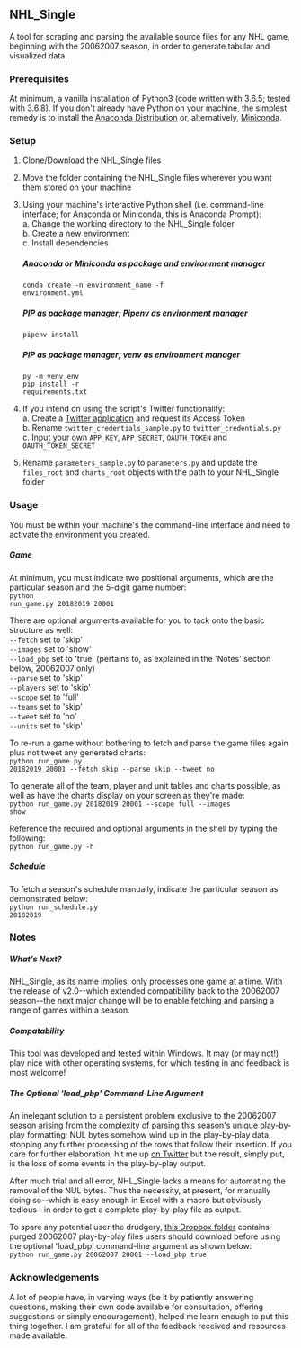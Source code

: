 ## NHL_Single
A tool for scraping and parsing the available source files for any NHL game, beginning with the 20062007 season, in order to generate tabular and visualized data.

### Prerequisites
At minimum, a vanilla installation of Python3 (code written with 3.6.5; tested with 3.6.8). If you don't already have Python on your machine, the simplest remedy is to install the <a href="https://www.anaconda.com/distribution/">Anaconda Distribution</a> or, alternatively, <a href="https://docs.conda.io/en/latest/miniconda.html">Miniconda</a>.

### Setup
1. Clone/Download the NHL_Single files
2. Move the folder containing the NHL_Single files wherever you want them stored on your machine
3. Using your machine's interactive Python shell (i.e. command-line interface; for Anaconda or Miniconda, this is Anaconda Prompt):<br>
   a. Change the working directory to the NHL_Single folder<br>
   b. Create a new environment<br>
   c. Install dependencies<br>
  
   ##### Anaconda or Miniconda as package and environment manager
   <code>conda create -n environment_name -f environment.yml</code><br>
   
   ##### PIP as package manager; Pipenv as environment manager
   <code>pipenv install</code><br>
   
   ##### PIP as package manager; venv as environment manager
   <code>py -m venv env</code><br>
   <code>pip install -r requirements.txt</code><br>      

4. If you intend on using the script's Twitter functionality:<br>
   a. Create a <a href="https://apps.twitter.com/app/new">Twitter application</a> and request its Access Token<br>
   b. Rename <code>twitter_credentials_sample.py</code> to <code>twitter_credentials.py</code><br>
   c. Input your own <code>APP_KEY</code>, <code>APP_SECRET</code>, <code>OAUTH_TOKEN</code> and <code>OAUTH_TOKEN_SECRET</code><br>

5. Rename <code>parameters_sample.py</code> to <code>parameters.py</code> and update the <code>files_root</code> and <code>charts_root</code> objects with the path to your NHL_Single folder

### Usage
You must be within your machine's the command-line interface and need to activate the environment you created.

##### Game
At minimum, you must indicate two positional arguments, which are the particular season and the 5-digit game number:<br>
<code>python run_game.py 20182019 20001</code>

There are optional arguments available for you to tack onto the basic structure as well:<br>
<code>--fetch</code> set to 'skip'<br>
<code>--images</code> set to 'show'<br>
<code>--load_pbp</code> set to 'true' (pertains to, as explained in the 'Notes' section below, 20062007 only)<br>
<code>--parse</code> set to 'skip'<br>
<code>--players</code> set to 'skip'<br>
<code>--scope</code> set to 'full'<br>
<code>--teams</code> set to 'skip'<br>
<code>--tweet</code> set to 'no'<br>
<code>--units</code> set to 'skip'<br>

To re-run a game without bothering to fetch and parse the game files again plus not tweet any generated charts:<br>
<code>python run_game.py 20182019 20001 --fetch skip --parse skip --tweet no</code>

To generate all of the team, player and unit tables and charts possible, as well as have the charts display on your screen as they're made:<br>
<code>python run_game.py 20182019 20001 --scope full --images show</code>

Reference the required and optional arguments in the shell by typing the following:<br>
<code>python run_game.py -h</code>

##### Schedule
To fetch a season's schedule manually, indicate the particular season as demonstrated below:<br>
<code>python run_schedule.py 20182019</code>

### Notes

##### What's Next?
NHL_Single, as its name implies, only processes one game at a time. With the release of v2.0--which extended compatibility back to the 20062007 season--the next major change will be to enable fetching and parsing a range of games within a season.<br>

##### Compatability
This tool was developed and tested within Windows. It may (or may not!) play nice with other operating systems, for which testing in and feedback is most welcome!

##### The Optional 'load_pbp' Command-Line Argument
An inelegant solution to a persistent problem exclusive to the 20062007 season arising from the complexity of parsing this season's unique play-by-play formatting: NUL bytes somehow wind up in the play-by-play data, stopping any further processing of the rows that follow their insertion. If you care for further elaboration, hit me up <a href="https://twitter.com/mikegallimore/">on Twitter</a> but the result, simply put, is the loss of some events in the play-by-play output.

After much trial and all error, NHL_Single lacks a means for automating the removal of the NUL bytes. Thus the necessity, at present, for manually doing so--which is easy enough in Excel with a macro but obviously tedious--in order to get a complete play-by-play file as output.

To spare any potential user the drudgery, <a href="https://www.dropbox.com/home/20062007_pbp">this Dropbox folder</a> contains purged 20062007 play-by-play files users should download before using the optional 'load_pbp' command-line argument as shown below:<br>
<code>python run_game.py 20062007 20001 --load_pbp true </code>

### Acknowledgements
A lot of people have, in varying ways (be it by patiently answering questions, making their own code available for consultation, offering suggestions or simply encouragement), helped me learn enough to put this thing together. I am grateful for all of the feedback received and resources made available.
